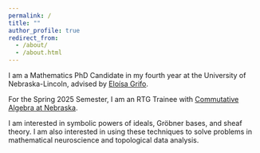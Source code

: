 ```yaml
---
permalink: /
title: ""
author_profile: true
redirect_from: 
  - /about/
  - /about.html
---
```


I am a Mathematics PhD Candidate in my fourth year at the University of Nebraska-Lincoln, advised by [Eloísa Grifo](https://grifo.github.io). 

For the Spring 2025 Semester, I am an RTG Trainee with [Commutative Algebra at Nebraska](https://nebraskacommalg.github.io). 

I am interested in symbolic powers of ideals, Gröbner bases, and sheaf theory. I am also interested in using these techniques to solve problems in mathematical neuroscience and topological data analysis.
